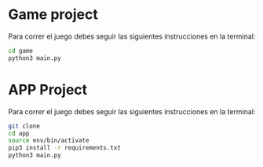 # Game project

Para correr el juego debes seguir las siguientes instrucciones en la terminal:

``` sh
cd game
python3 main.py
```


# APP Project

Para correr el juego debes seguir las siguientes instrucciones en la terminal:

``` sh
git clone
cd app
source env/bin/activate
pip3 install -r requirements.txt
python3 main.py
```